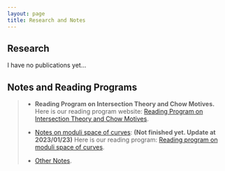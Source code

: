 ```yaml
---
layout: page
title: Research and Notes
---
```

## Research
I have no publications yet...

## Notes and Reading Programs
> + **Reading Program on Intersection Theory and Chow Motives.** Here is our reading program website: [Reading Program on Intersection Theory and Chow Motives](https://dvlxlwz.github.io/2023/01/29/Reading-Program-on-Intersection-Theory-and-Chow-Motives/).
>
> + [Notes on moduli space of curves](https://dvlxlwz.github.io/MyBlogs/my_notes/ModuliSpaceCurvesReadingNotes.pdf): **(Not finished yet. Update at 2023/01/23)** Here is our reading program: [Reading program on moduli space of curves](https://dvlxlwz.github.io/MyBlogs/2022/11/15/Reading-program-on-moduli-space-of-curves/).
>
> + [Other Notes](https://dvlxlwz.github.io/DvlxlwzMathNotes/).
